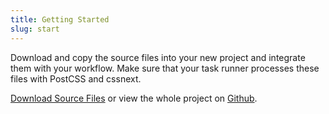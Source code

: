 ```yaml
---
title: Getting Started
slug: start
---
```


Download and copy the source files into your new project and integrate them with your workflow. Make sure that your task runner processes these files with PostCSS and cssnext.

<a class="btn" href="https://github.com/felixdorner/starrrt">Download Source Files</a> or view the whole project on <a href="https://github.com/felixdorner/starrrt">Github</a>.

<!---

For a more quick and static integration copy the code below and paste it in your html file(s):

```
<link rel="stylesheet" href="https://unpkg.com/starrrt@0.1.0/dist/starrrt.min.css"/>
```

...or install with [Yarn](https://yarnpkg.com):

```
yarn add starrrt
```

-->
